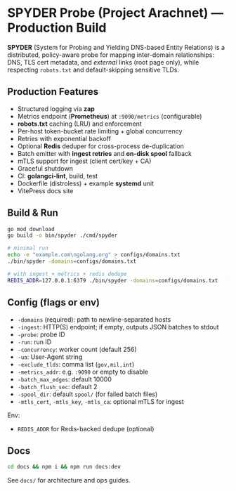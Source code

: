 # SPYDER Probe (Project Arachnet) — Production Build

**SPYDER** (System for Probing and Yielding DNS-based Entity Relations) is a distributed, policy-aware probe for mapping inter-domain relationships: DNS, TLS cert metadata, and *external* links (root page only), while respecting `robots.txt` and default-skipping sensitive TLDs.

## Production Features
- Structured logging via **zap**
- Metrics endpoint (**Prometheus**) at `:9090/metrics` (configurable)
- **robots.txt** caching (LRU) and enforcement
- Per-host token-bucket rate limiting + global concurrency
- Retries with exponential backoff
- Optional **Redis** deduper for cross-process de-duplication
- Batch emitter with **ingest retries** and **on-disk spool** fallback
- mTLS support for ingest (client cert/key + CA)
- Graceful shutdown
- CI: **golangci-lint**, build, test
- Dockerfile (distroless) + example **systemd** unit
- VitePress docs site

## Build & Run
```bash
go mod download
go build -o bin/spyder ./cmd/spyder

# minimal run
echo -e "example.com\ngolang.org" > configs/domains.txt
./bin/spyder -domains=configs/domains.txt

# with ingest + metrics + redis dedupe
REDIS_ADDR=127.0.0.1:6379 ./bin/spyder -domains=configs/domains.txt   -ingest=https://ingest.example.com/v1/batch   -metrics_addr=:9090   -probe=us-west-1a
```

## Config (flags or env)
- `-domains` (required): path to newline-separated hosts
- `-ingest`: HTTP(S) endpoint; if empty, outputs JSON batches to stdout
- `-probe`: probe ID
- `-run`: run ID
- `-concurrency`: worker count (default 256)
- `-ua`: User-Agent string
- `-exclude_tlds`: comma list (`gov,mil,int`)
- `-metrics_addr`: e.g. `:9090` or empty to disable
- `-batch_max_edges`: default 10000
- `-batch_flush_sec`: default 2
- `-spool_dir`: default `spool/` (for failed batch files)
- `-mtls_cert`, `-mtls_key`, `-mtls_ca`: optional mTLS for ingest

Env:
- `REDIS_ADDR` for Redis-backed dedupe (optional)

## Docs
```bash
cd docs && npm i && npm run docs:dev
```

See `docs/` for architecture and ops guides.
